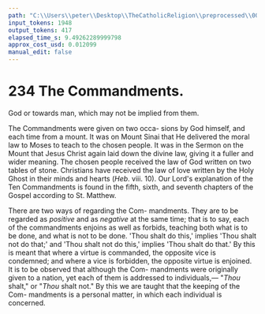 ```yaml
---
path: "C:\\Users\\peter\\Desktop\\TheCatholicReligion\\preprocessed\\00251.jpg"
input_tokens: 1948
output_tokens: 417
elapsed_time_s: 9.49262289999798
approx_cost_usd: 0.012099
manual_edit: false
---
```

# 234 The Commandments.

God or towards man, which may not be implied
from them.

The Commandments were given on two occa-
sions by God himself, and each time from a
mount. It was on Mount Sinai that He delivered
the moral law to Moses to teach to the chosen
people. It was in the Sermon on the Mount
that Jesus Christ again laid down the divine
law, giving it a fuller and wider meaning.
The chosen people received the law of God
written on two tables of stone. Christians
have received the law of love written by the
Holy Ghost in their minds and hearts (*Heb*.
viii. 10). Our Lord's explanation of the Ten
Commandments is found in the fifth, sixth,
and seventh chapters of the Gospel according
to St. Matthew.

There are two ways of regarding the Com-
mandments. They are to be regarded as
*positive* and as *negative* at the same time;
that is to say, each of the commandments
enjoins as well as forbids, teaching both what
is to be done, and what is not to be done.
'Thou shalt do this,' implies 'Thou shalt not
do that;' and 'Thou shalt not do this,' implies
'Thou shalt do that.' By this is meant that
where a virtue is commanded, the opposite
vice is condemned; and where a vice is
forbidden, the opposite virtue is enjoined. It
is to be observed that although the Com-
mandments were originally given to a nation,
yet each of them is addressed to individuals,—
"*Thou* shalt," or "*Thou* shalt not." By this
we are taught that the keeping of the Com-
mandments is a personal matter, in which each
individual is concerned.